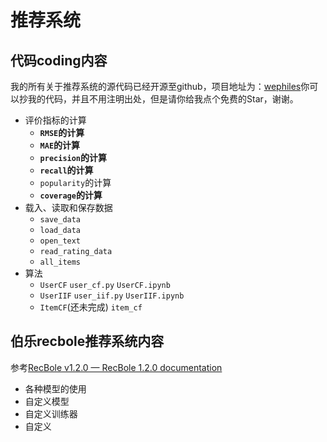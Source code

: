 # 推荐系统

## 代码coding内容

我的所有关于推荐系统的源代码已经开源至github，项目地址为：[wephiles](https://github.com/wephiles/recommend-system-practice)你可以抄我的代码，并且不用注明出处，但是请你给我点个免费的Star，谢谢。

- 评价指标的计算
    - **`RMSE`的计算**
    - **`MAE`的计算**
    - **`precision`的计算**
    - **`recall`的计算**
    - `popularity`的计算
    - **`coverage`的计算**
- 载入、读取和保存数据
    - `save_data`
    - `load_data`
    - `open_text`
    - `read_rating_data`
    - `all_items`
- 算法
    - `UserCF`
        `user_cf.py`
        `UserCF.ipynb`
    - `UserIIF`
        `user_iif.py`
        `UserIIF.ipynb`
    - `ItemCF`(还未完成)
        `item_cf`

## 伯乐recbole推荐系统内容

参考[RecBole v1.2.0 — RecBole 1.2.0 documentation](https://recbole.io/docs/)

- 各种模型的使用
- 自定义模型
- 自定义训练器
- 自定义